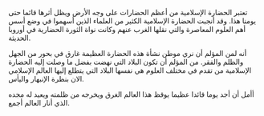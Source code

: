 تعتبر الحضارة الإسلامية من أعظم الحضارات على وجه الأرض ويظل أثرها قائما حتى يومنا هذا. وقد أنجبت الحضارة الإسلامية الكثير من العلماء الذين أسهموا في وضع أسس أهم العلوم المعاصرة والتي نقلها الغرب عنهم وكانت نواة الثورة الحضارية في أوروبا الحديثة.

أنه لمن المؤلم أن نري موطن نشأة هذه الحضارة العظيمة غارق في بحور من الجهل والظلم والفقر. من المؤلم أن تكون البلاد التي نهضت بفضل ما وصلت إليه الحضارة الإسلامية من تقدم في مختلف العلوم هي نفسها البلاد التي يتطلع إليها العالم الإسلامي الان بنظرة الإنبهار واليأس.

أأمل أن أجد يوما قائدا عظيما يوقظ هذا العالم الغرق ويخرجه من ظلمته ويعيد له مجده الذي أنار العالم أجمع.